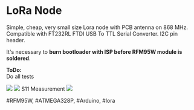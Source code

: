 # LoRa Node

Simple, cheap, very small size Lora node with PCB antenna on 868 MHz. Compatible with FT232RL FTDI USB To TTL Serial Converter. I2C pin header.

It's necessary to <b>burn bootloader with ISP before RFM95W module is soldered</b>.

<b>ToDo:</b><br>
Do all tests<br>


<img src="https://github.com/cernohorsky/LoRa-Node/blob/master/LoRaNode-View.jpg" />

<img src="https://github.com/cernohorsky/LoRa-Node/blob/master/pictures/LoRaNode-Final.jpg" />
S11 Measurement
<img src="https://github.com/cernohorsky/LoRa-Node/blob/master/pictures/LoRaNode-S11.jpg" />

#RFM95W, #ATMEGA328P, #Arduino, #lora
